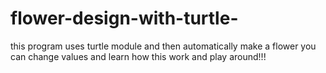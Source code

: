 # flower-design-with-turtle-
this program uses turtle module and then automatically make a flower you can change values and learn  how this work and play around!!! 
